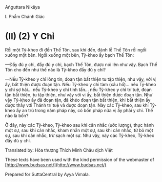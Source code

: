 Aṅguttara Nikāya

I. Phẩm Chánh Giác

# (II) (2) Y Chỉ

Rồi một Tỷ-kheo đi đến Thế Tôn, sau khi đến, đảnh lễ Thế Tôn rồi ngồi xuống một bên. Ngồi xuống một bên, Tỷ-kheo ấy bạch Thế Tôn:

—Ðầy đủ y chỉ, đầy đủ y chỉ, bạch Thế Tôn, được nói lên như vậy. Bạch Thế Tôn cho đến như thế nào là Tỷ-kheo đầy đủ y chỉ?

—Nếu Tỷ-kheo y chỉ lòng tin, đoạn tận bất thiện tu tập thiện, như vậy, với vị ấy, bất thiện được đoạn tận. Nếu Tỷ-kheo y chỉ tàm (xấu hổ)... nếu Tỷ-kheo y chỉ sợ hãi... nếu Tỷ-kheo y chỉ tinh tấn... nếu Tỷ-kheo y chỉ trí tuệ, đoạn tận bất thiện, tu tập thiện, như vậy với vị ấy, bất thiện được đoạn tận. Như vậy Tỷ-kheo ấy đã đoạn tận, đã khéo đoạn tận bất thiện, khi bất thiện ấy được thấy với Thánh trí tuệ và được đoạn tận. Này các Tỷ-kheo, sau khi Tỷ-kheo ấy an trú trong năm pháp này, có bốn pháp nữa vị ấy phải y chỉ. Thế nào là bốn?

Ở đây, này các Tỷ-kheo, Tỷ-kheo sau khi cân nhắc (ước lượng), thực hành một sự, sau khi cân nhắc, kham nhẫn một sự, sau khi cân nhắc, từ bỏ một sự, sau khi cân nhắc, trừ sạch một sự. Như vậy, này các Tỷ-kheo, Tỷ-kheo đầy đủ y chỉ.

Translated by: Hòa thượng Thích Minh Châu dịch Việt

These texts have been used with the kind permission of the webmaster of [http://www.budsas.net/](http://www.budsas.net/)

Prepared for SuttaCentral by Ayya Vimala.
